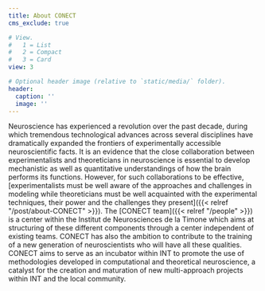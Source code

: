 ```yaml
---
title: About CONECT
cms_exclude: true

# View.
#   1 = List
#   2 = Compact
#   3 = Card
view: 3

# Optional header image (relative to `static/media/` folder).
header:
  caption: ''
  image: ''
---
```


Neuroscience has experienced a revolution over the past decade, during which tremendous technological advances across several disciplines have dramatically expanded the frontiers of experimentally accessible neuroscientific facts. It is an evidence that the close collaboration between experimentalists and theoreticians in neuroscience is essential to develop mechanistic as well as quantitative understandings of how the brain performs its functions. However, for such collaborations to be effective, [experimentalists must be well aware of the approaches and challenges in modeling while theoreticians must be well acquainted with the experimental techniques, their power and the challenges they present]({{< relref "/post/about-CONECT" >}}). The [CONECT team]({{< relref "/people" >}}) is a center within the Institut de Neurosciences de la Timone which aims at structuring of these different components through a center independent of existing teams. CONECT has also the ambition to contribute to the training of a new generation of neuroscientists who will have all these qualities. CONECT aims to serve as an incubator within INT to promote the use of methodologies developed in computational and theoretical neuroscience, a catalyst for the creation and maturation of new multi-approach projects within INT and the local community.
